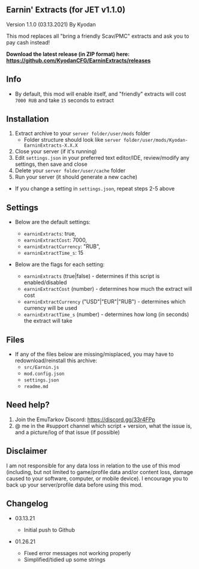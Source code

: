 Earnin' Extracts (for JET v1.1.0)
----------------
Version 1.1.0 (03.13.2021)
By Kyodan 

This mod replaces all "bring a friendly Scav/PMC" extracts and ask you to pay cash instead!

**Download the latest release (in ZIP format) here: https://github.com/KyodanCFG/EarninExtracts/releases**

## Info

- By default, this mod will enable itself, and "friendly" extracts will cost `7000 RUB` and take `15` seconds to extract

## Installation

1. Extract archive to your `server folder/user/mods` folder 
    * Folder structure should look like `server folder/user/mods/Kyodan-EarninExtracts-X.X.X`
2. Close your server (if it's running)
3. Edit `settings.json` in your preferred text editor/IDE, review/modify any settings, then save and close
4. Delete your `server folder/user/cache` folder
5. Run your server (it should generate a new cache)

* If you change a setting in `settings.json`, repeat steps 2-5 above

## Settings

- Below are the default settings:
    * `earninExtracts`: true,
    * `earninExtractCost`: 7000,
    * `earninExtractCurrency`: "RUB",
    * `earninExtractTime_s`: 15

- Below are the flags for each setting:
    * `earninExtracts` (true|false)                         - determines if this script is enabled/disabled
    * `earninExtractCost` (number)                          - determines how much the extract will cost
    * `earninExtractCurrency` ("USD"|"EUR"|"RUB")           - determines which currency will be used
    * `earninExtractTime_s` (number)                        - determines how long (in seconds) the extract will take

## Files

- If any of the files below are missing/misplaced, you may have to redownload/reinstall this archive:
    * `src/Earnin.js`
    * `mod.config.json`
    * `settings.json`
    * `readme.md`

## Need help?

1. Join the EmuTarkov Discord: https://discord.gg/33r4FPp
2. @ me in the #support channel which script + version, what the issue is, and a picture/log of that issue (if possible)

## Disclaimer

I am not responsible for any data loss in relation to the use of this mod (including, but not limited to game/profile data and/or content loss, damage caused to your software, computer, or mobile device). I encourage you to back up your server/profile data before using this mod.

## Changelog

- 03.13.21
    * Initial push to Github
    
- 01.26.21
    * Fixed error messages not working properly
    * Simplified/tidied up some strings